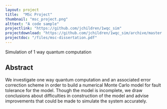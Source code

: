 ```yaml
---
layout: project
title:  "MSc Project"
thumbnail: "msc_project.png"
alttext: "A code sample"
projectlink: "https://github.com/jchildren/1wqc_sim"
projectdownload: "https://github.com/jchildren/1wqc_sim/archive/master.zip"
projectdoc: "/files/msc-dissertation.pdf"
---
```


Simulation of 1 way quantum computation

Abstract
-----------------------------
We investigate one way quantum computation and an associated error correction scheme in order to build a numerical Monte Carlo model for fault tolerance for the model. Though the model is incomplete, we draw conclusions about difficulties in construction of the model and advise improvements that could be made to simulate the system accurately.